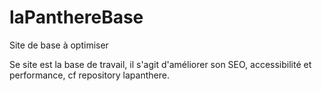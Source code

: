 # laPanthereBase
Site de base à optimiser

Se site est la base de travail, il s'agit d'améliorer son SEO, accessibilité et performance, cf repository lapanthere.
